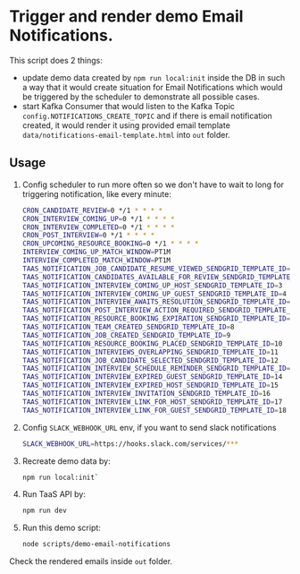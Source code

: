 # Trigger and render demo Email Notifications.

This script does 2 things:

- update demo data created by `npm run local:init` inside the DB in such a way that it would create situation for Email Notifications which would be triggered by the scheduler to demonstrate all possible cases.
- start Kafka Consumer that would listen to the Kafka Topic `config.NOTIFICATIONS_CREATE_TOPIC` and if there is email notification created, it would render it using provided email template `data/notifications-email-template.html` into `out` folder.

## Usage

1. Config scheduler to run more often so we don't have to wait to long for triggering notification, like every minute:

    ```sh
    CRON_CANDIDATE_REVIEW=0 */1 * * * *
    CRON_INTERVIEW_COMING_UP=0 */1 * * * *
    CRON_INTERVIEW_COMPLETED=0 */1 * * * *
    CRON_POST_INTERVIEW=0 */1 * * * *
    CRON_UPCOMING_RESOURCE_BOOKING=0 */1 * * * *
    INTERVIEW_COMING_UP_MATCH_WINDOW=PT1M
    INTERVIEW_COMPLETED_MATCH_WINDOW=PT1M
    TAAS_NOTIFICATION_JOB_CANDIDATE_RESUME_VIEWED_SENDGRID_TEMPLATE_ID=1
    TAAS_NOTIFICATION_CANDIDATES_AVAILABLE_FOR_REVIEW_SENDGRID_TEMPLATE_ID=2
    TAAS_NOTIFICATION_INTERVIEW_COMING_UP_HOST_SENDGRID_TEMPLATE_ID=3
    TAAS_NOTIFICATION_INTERVIEW_COMING_UP_GUEST_SENDGRID_TEMPLATE_ID=4
    TAAS_NOTIFICATION_INTERVIEW_AWAITS_RESOLUTION_SENDGRID_TEMPLATE_ID=5
    TAAS_NOTIFICATION_POST_INTERVIEW_ACTION_REQUIRED_SENDGRID_TEMPLATE_ID=6
    TAAS_NOTIFICATION_RESOURCE_BOOKING_EXPIRATION_SENDGRID_TEMPLATE_ID=7
    TAAS_NOTIFICATION_TEAM_CREATED_SENDGRID_TEMPLATE_ID=8
    TAAS_NOTIFICATION_JOB_CREATED_SENDGRID_TEMPLATE_ID=9
    TAAS_NOTIFICATION_RESOURCE_BOOKING_PLACED_SENDGRID_TEMPLATE_ID=10
    TAAS_NOTIFICATION_INTERVIEWS_OVERLAPPING_SENDGRID_TEMPLATE_ID=11
    TAAS_NOTIFICATION_JOB_CANDIDATE_SELECTED_SENDGRID_TEMPLATE_ID=12
    TAAS_NOTIFICATION_INTERVIEW_SCHEDULE_REMINDER_SENDGRID_TEMPLATE_ID=13
    TAAS_NOTIFICATION_INTERVIEW_EXPIRED_GUEST_SENDGRID_TEMPLATE_ID=14
    TAAS_NOTIFICATION_INTERVIEW_EXPIRED_HOST_SENDGRID_TEMPLATE_ID=15
    TAAS_NOTIFICATION_INTERVIEW_INVITATION_SENDGRID_TEMPLATE_ID=16
    TAAS_NOTIFICATION_INTERVIEW_LINK_FOR_HOST_SENDGRID_TEMPLATE_ID=17
    TAAS_NOTIFICATION_INTERVIEW_LINK_FOR_GUEST_SENDGRID_TEMPLATE_ID=18
    ```
2. Config `SLACK_WEBHOOK_URL` env, if you want to send slack notifications

    ```sh
    SLACK_WEBHOOK_URL=https://hooks.slack.com/services/***
    ```

3. Recreate demo data by:

    ```sh
    npm run local:init`

4. Run TaaS API by:

    ```sh
    npm run dev
    ```

5. Run this demo script:

   ```sh
   node scripts/demo-email-notifications
   ```

Check the rendered emails inside `out` folder.
